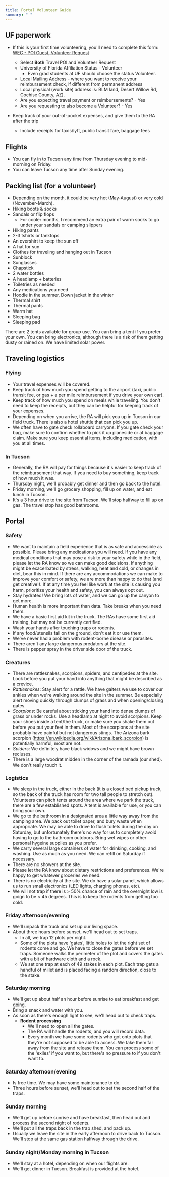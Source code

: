 ```yaml
---
title: Portal Volunteer Guide
summary: " "
---
```


## UF paperwork
  * If this is your first time volunteering, you'll need to complete this form: [WEC - POI Guest, Volunteer Request](https://nam10.safelinks.protection.outlook.com/?url=https%3A%2F%2Fforms.office.com%2FPages%2FResponsePage.aspx%3Fid%3D-KBNDTFKdk2s5gpiMx4bhGicOwDMKeFOrgQpJC5WLa1UQUIzSEtWT0tVUEY1SzVDUUsxQzJSSTM5TiQlQCN0PWcu&data=05%7C02%7Cgmyenni%40ufl.edu%7Cdbd63a14bb314ae5673408dd09a40e93%7C0d4da0f84a314d76ace60a62331e1b84%7C0%7C0%7C638677322405818577%7CUnknown%7CTWFpbGZsb3d8eyJFbXB0eU1hcGkiOnRydWUsIlYiOiIwLjAuMDAwMCIsIlAiOiJXaW4zMiIsIkFOIjoiTWFpbCIsIldUIjoyfQ%3D%3D%7C0%7C%7C%7C&sdata=GKm3AtiUgNKVMEqWksXO3pjI1DgrOdRVvNwhp7RIPW8%3D&reserved=0)
 
    * Select **Both** Travel POI and Volunteer Request
    * University of Florida Affiliation Status - Volunteer
      * Even grad students at UF should choose the status Volunteer.
    * Local Mailing Address - where you want to receive your reimbursement check, if different from permanent address
    * Local physical (work site) address is: BLM land, Desert Willow Rd, Cochise County, AZ).
    * Are you expecting travel payment or reimbursements? - Yes
    * Are you requesting to also become a Volunteer? - Yes
  * Keep track of your out-of-pocket expenses, and give them to the RA after the trip 
    * Include receipts for taxis/lyft, public transit fare, baggage fees

## Flights
  * You can fly in to Tucson any time from Thursday evening to mid-morning on Friday.
  * You can leave Tucson any time after Sunday evening.

## Packing list (for a volunteer)
  * Depending on the month, it could be very hot (May-August) or very cold (November-March).
  * Hiking boots & socks
  * Sandals or flip flops
    * For cooler months, I recommend an extra pair of warm socks to go under your sandals or camping slippers
  * Hiking pants
  * 2-3 tshirts or tanktops
  * An overshirt to keep the sun off
  * A hat for sun
  * Clothes for traveling and hanging out in Tucson
  * Sunblock
  * Sunglasses
  * Chapstick
  * 2 water bottles
  * A headlamp + batteries
  * Toiletries as needed
  * Any medications you need
  * Hoodie in the summer, Down jacket in the winter
  * Thermal shirt
  * Thermal pants
  * Warm hat
  * Sleeping bag
  * Sleeping pad

There are 2 tents available for group use. You can bring a tent if you prefer your own.
You can bring electronics, although there is a risk of them getting dusty or rained on. We have limited solar power.

## Traveling logistics

### Flying

* Your travel expenses will be covered.
* Keep track of how much you spend getting to the airport (taxi, public transit fee, or gas + a per mile reimbursement if you drive your own car). 
* Keep track of how much you spend on meals while traveling. You don't need to keep the receipts, but they can be helpful for keeping track of your expenses.
* Depending on when you arrive, the RA will pick you up in Tucson in our field truck. There is also a hotel shuttle that can pick you up. 
* We often have to gate check rollaboard carryons. If you gate check your bag, make sure to confirm whether to pick it up planeside or at baggage claim. Make sure you keep essential items, including medication, with you at all times.

### In Tucson
* Generally, the RA will pay for things because it's easier to keep track of the reimbursement that way. If you need to buy something, keep track of how much it was.
* Thursday night, we'll probably get dinner and then go back to the hotel.
* Friday morning, we'll go grocery shopping, fill up on water, and eat lunch in Tucson.
* It's a 3 hour drive to the site from Tucson. We'll stop halfway to fill up on gas. The travel stop has good bathrooms.

## Portal

### Safety

* We want to maintain a field experience that is as safe and accessible as possible. Please bring any medications you will need. If you have any medical conditions that may pose a risk to your safety while in the field, please let the RA know so we can make good decisions. If anything might be exacerbated by stress, walking, heat and cold, or changes in diet, bear this in mind. If there are any accommodations we can make to improve your comfort or safety, we are more than happy to do that (and get creative!). If at any time you feel like work at the site is causing you harm, prioritize your health and safety, you can always opt out.
* Stay hydrated! We bring lots of water, and we can go up the canyon to get more.
* Human health is more important than data. Take breaks when you need them.
* We have a basic first aid kit in the truck. The RAs have some first aid training, but may not be currently certified. 
* Wash your hands after touching traps or rodents.
* If any food/utensils fall on the ground, don't eat it or use them.
* We've never had a problem with rodent-borne disease or parasites.
* There aren't any large dangerous predators at the site.
* There is pepper spray in the driver side door of the truck.

### Creatures

* There are rattlesnakes, scorpions, spiders, and centipedes at the site. Look before you put your hand into anything that might be described as a crevice. 
* *Rattlesnakes*: Stay alert for a rattle. We have gaiters we use to cover our ankles when we're walking around the site in the summer. Be especially alert moving quickly through clumps of grass and when opening/closing gates. 
* *Scorpions*: Be careful about sticking your hand into dense clumps of grass or under rocks. Use a headlamp at night to avoid scorpions. Keep your shoes inside a tent/the truck, or make sure you shake them out before you put your feet in them. Most of the scorpions at the site probably have painful but not dangerous stings. The Arizona bark scorpion (https://en.wikipedia.org/wiki/Arizona_bark_scorpion) is potentially harmful, most are not.
* *Spiders*: We definitely have black widows and we might have brown recluses. 
* There is a large woodrat midden in the corner of the ramada (our shed). We don't really touch it.

### Logistics
* We sleep in the truck, either in the back (it is a closed bed pickup truck, so the back of the truck has room for two tall people to stretch out). Volunteers can pitch tents around the area where we park the truck, there are a few established spots. A tent is available for use, or you can bring your own.
* We go to the bathroom in a designated area a little way away from the camping area. We pack out toilet paper, and bury waste when appropriate. We may be able to drive to flush toilets during the day on Saturday, but unfortunately there's no way for us to completely avoid having to go to the bathroom outdoors. Bring wet wipes or other personal hygeine supplies as you prefer.
* We carry several large containers of water for drinking, cooking, and washing. Use as much as you need. We can refill on Saturday if necessary.
* There are no showers at the site.
* Please let the RA know about dietary restrictions and preferences. We're happy to get whatever groceries we need.
* There is no electricity at the site. We do have a solar panel, which allows us to run small electronics (LED lights, charging phones, etc). 
* We will not trap if there is > 50% chance of rain and the overnight low is goign to be < 45 degrees. This is to keep the rodents from getting too cold.

### Friday afternoon/evening
* We'll unpack the truck and set up our living space.
* About three hours before sunset, we'll head out to set traps.
  * In all, we trap 12 plots per night. 
  * Some of the plots have 'gates', little holes to let the right set of rodents come and go. We have to close the gates before we set traps. Someone walks the perimeter of the plot and covers the gates with a bit of hardware cloth and a rock.
  * We set one trap at each of 49 stakes in each plot. Each trap gets a handful of millet and is placed facing a random direction, close to the stake.

### Saturday morning
* We'll get up about half an hour before sunrise to eat breakfast and get going.
* Bring a snack and water with you.
* As soon as there's enough light to see, we'll head out to check traps.
  * **Rodent processing**
    * We'll need to open all the gates.
    * The RA will handle the rodents, and you will record data. 
    * Every month we have some rodents who got onto plots that they're not supposed to be able to access. We take them far away from the site and release them. You can process some of the 'exiles' if you want to, but there's no pressure to if you don't want to.

### Saturday afternoon/evening
* Is free time. We may have some maintenance to do.
* Three hours before sunset, we'll head out to set the second half of the traps.

### Sunday morning
* We'll get up before sunrise and have breakfast, then head out and process the second night of rodents.
* We'll put all the traps back in the trap shed, and pack up. 
* Usually we leave the site in the early afternoon to drive back to Tucson. We'll stop at the same gas station halfway through the drive.

### Sunday night/Monday morning in Tucson
* We'll stay at a hotel, depending on when our flights are. 
* We'll get dinner in Tucson. Breakfast is provided at the hotel.

